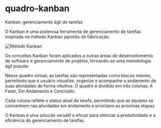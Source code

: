 # quadro-kanban
Kanban: gerenciamento ágil de tarefas

O Kanban é uma poderosa ferramenta de gerenciamento de tarefas inspirada no método Kanban japonês de fabricação. 

![Método Kanban](https://github.com/Adriano-Pina/quadro-kanban/assets/98466588/d0f17724-e448-4bfe-af97-71ab2935cefd)

Os conceitos Kanban foram aplicados a outras áreas de desenvolvimento de software e gerenciamento de projetos, tornando-se uma metodologia ágil popular.

Nesse quadro virtual, as tarefas são representadas como blocos móveis, permitindo que o usuário visualize, organize e acompanhe o andamento de suas atividades de forma intuitiva. O quadro é dividido em três colunas: A Fazer, Em Andamento e Concluído. 

Cada coluna reflete o status atual da tarefa, permitindo que as equipes se concentrem nas atividades em andamento e priorizem as próximas etapas.

O Kanban é uma solução versátil e eficaz para otimizar a produtividade e a eficiência do gerenciamento de tarefas.
